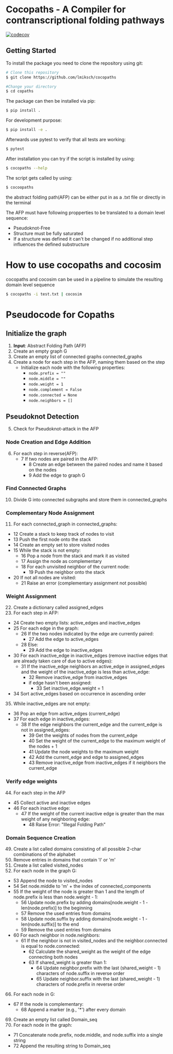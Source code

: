 # Cocopaths - A Compiler for contranscriptional folding pathways

[![codecov](https://codecov.io/gh/lmiksch/cocopaths/graph/badge.svg?token=6PVQSOEK8R)](https://codecov.io/gh/lmiksch/cocopaths)
## Getting Started
To install the package you need to clone the repository using git: 

```bash
# Clone this repository
$ git clone https://github.com/lmiksch/cocopaths

#Change your directory 
$ cd copaths
```

The package can then be installed via pip:

```bash
$ pip install .
```

For development purpose:

```bash
$ pip install -e .
```

Afterwards use pytest to verify that all tests are working:
```bash
$ pytest
```

After installation you can try if the script is installed by using:
```bash
$ cocopaths --help
```

The script gets called by using:
```bash
$ cocoopaths 
```

the abstract folding path(AFP) can be either put in as a .txt file or directly in the terminal

The AFP must have following propperties to be translated to a domain level sequence:
  - Pseudoknot-Free
  - Structure must be fully saturated
  - If a structure was defined it can't be changed if no additional step influences the defined substructure

# How to use cocopaths and cocosim 


cocopaths and cocosim can be used in a pipeline to simulate the resulting domain level sequence

```bash
$ cocopaths -i test.txt | cocosim 
```

# Pseudocode for Copaths

## Initialize the graph

1. **Input**: Abstract Folding Path (AFP)
2. Create an empty graph G
3. Create an empty list of connected graphs connected_graphs
4. Create a node for each step in the AFP, naming them based on the step
   - Initialize each node with the following properties:
     - `node.prefix = ""`
     - `node.middle = ""`
     - `node.weight = 1`
     - `node.complement = False`
     - `node.connected = None`
     - `node.neighbors = []`

## Pseudoknot Detection

5. Check for Pseudoknot-attack in the AFP

### Node Creation and Edge Addition

6. For each step in reverse(AFP):
   - 7 If two nodes are paired in the AFP:
     - 8 Create an edge between the paired nodes and name it based on the nodes
     - 9 Add the edge to graph G

### Find Connected Graphs

10. Divide G into connected subgraphs and store them in connected_graphs

### Complementary Node Assignment

11. For each connected_graph in connected_graphs:
   - 12 Create a stack to keep track of nodes to visit
   - 13 Push the first node onto the stack
   - 14 Create an empty set to store visited nodes
   - 15 While the stack is not empty:
      - 16 Pop a node from the stack and mark it as visited
      - 17 Assign the node as complementary
      - 18 For each unvisited neighbor of the current node:
        - 19 Push the neighbor onto the stack
   - 20 If not all nodes are visited:
     - 21 Raise an error (complementary assignment not possible)

### Weight Assignment

22. Create a dictionary called assigned_edges
23. For each step in AFP:
   - 24 Create two empty lists: active_edges and inactive_edges
   - 25 For each edge in the graph:
     - 26 If the two nodes indicated by the edge are currently paired:
       - 27 Add the edge to active_edges
     - 28 Else:
       - 29 Add the edge to inactive_edges
   - 30 For each inactive_edge in inactive_edges (remove inactive edges that are already taken care of due to active edges):
     - 31 If the inactive_edge neighbors an active_edge in assigned_edges and the weight of the inactive_edge is less than active_edge:
       - 32 Remove inactive_edge from inactive_edges
       - if edge hasn't been assigned:
          - 33 Set inactive_edge.weight = 1
   - 34 Sort active_edges based on occurrence in ascending order

35. While inactive_edges are not empty:
   - 36 Pop an edge from active_edges (current_edge)
   - 37 For each edge in inactive_edges:
     - 38 If the edge neighbors the current_edge and the current_edge is not in assigned_edges:
       - 39 Get the weights of nodes from the current_edge
       - 40 Set the weight of the current_edge to the maximum weight of the nodes + 1
       - 41 Update the node weights to the maximum weight
       - 42 Add the current_edge and edge to assigned_edges
       - 43 Remove inactive_edge from inactive_edges if it neighbors the current_edge

### Verify edge weights

44.  For each step in the AFP
  - 45 Collect active and inactive edges
  - 46 For each inactive edge:
    - 47 If the weight of the current inactive edge is greater than the max weight of any neighboring edge:
      - 48 Raise Error: "Illegal Folding Path" 

### Domain Sequence Creation

49. Create a list called domains consisting of all possible 2-char combinations of the alphabet
50. Remove entries in domains that contain 'l' or 'm'
51. Create a list called visited_nodes
52. For each node in the graph G:
   - 53 Append the node to visited_nodes
   - 54 Set node.middle to 'm' + the index of connected_components
   - 55 If the weight of the node is greater than 1 and the length of node.prefix is less than node.weight - 1:
     - 56 Update node.prefix by adding domains[node.weight - 1 - len(node.prefix)] to the beginning
     - 57 Remove the used entries from domains
     - 58 Update node.suffix by adding domains[node.weight - 1 - len(node.suffix)] to the end
     - 59 Remove the used entries from domains
   - 60 For each neighbor in node.neighbors:
     - 61 If the neighbor is not in visited_nodes and the neighbor.connected is equal to node.connected:
       - 62 Calculate the shared_weight as the weight of the edge connecting both nodes
       - 63 If shared_weight is greater than 1:
         - 64 Update neighbor.prefix with the last (shared_weight - 1) characters of node.suffix in reverse order
         - 65 Update neighbor.suffix with the last (shared_weight - 1) characters of node.prefix in reverse order

66. For each node in G:
   - 67 If the node is complementary:
     - 68 Append a marker (e.g., '*') after every domain

69. Create an empty list called Domain_seq
70. For each node in the graph:
   - 71 Concatenate node.prefix, node.middle, and node.suffix into a single string
   - 72 Append the resulting string to Domain_seq
